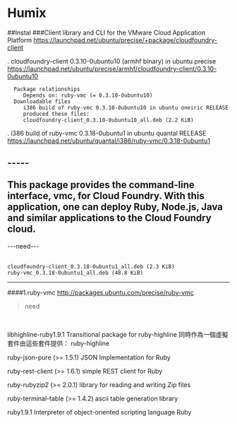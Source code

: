 # Humix
##Instal
###Client library and CLI for the VMware Cloud Application Platform
https://launchpad.net/ubuntu/precise/+package/cloudfoundry-client </br>

. cloudfoundry-client 0.3.10-0ubuntu10 (armhf binary) in ubuntu precise </br>
https://launchpad.net/ubuntu/precise/armhf/cloudfoundry-client/0.3.10-0ubuntu10 

      Package relationships  
         Depends on: ruby-vmc (= 0.3.10-0ubuntu10)
      Downloadable files 
         i386 build of ruby-vmc 0.3.10-0ubuntu10 in ubuntu oneiric RELEASE 
         produced these files: 
         cloudfoundry-client_0.3.10-0ubuntu10_all.deb (2.2 KiB)





. i386 build of ruby-vmc 0.3.18-0ubuntu1 in ubuntu quantal RELEASE </br>
https://launchpad.net/ubuntu/quantal/i386/ruby-vmc/0.3.18-0ubuntu1  </br>

----- </br>
</br>
   This package provides the command-line interface, vmc, for Cloud Foundry.
   With this application, one can deploy Ruby, Node.js, Java and similar
   applications to the Cloud Foundry cloud.
-----   


---need---  </br>
 </br>

    cloudfoundry-client_0.3.18-0ubuntu1_all.deb (2.3 KiB)
    ruby-vmc_0.3.18-0ubuntu1_all.deb (48.8 KiB)

---
####1.ruby-vmc
http://packages.ubuntu.com/precise/ruby-vmc 
>need 

</br>

 libhighline-ruby1.9.1
    Transitional package for ruby-highline
    同時作為一個虛擬套件由這些套件提供： ruby-highline 

ruby-json-pure (>= 1.5.1)
    JSON Implementation for Ruby 

ruby-rest-client (>= 1.6.1)
    simple REST client for Ruby 

ruby-rubyzip2 (>= 2.0.1)
    library for reading and writing Zip files 

ruby-terminal-table (>= 1.4.2)
    ascii table generation library 

ruby1.9.1
    Interpreter of object-oriented scripting language Ruby 



